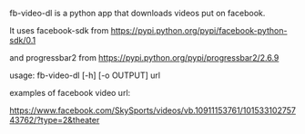 fb-video-dl is a python app that downloads videos put on facebook.

It uses facebook-sdk from https://pypi.python.org/pypi/facebook-python-sdk/0.1

and progressbar2 from https://pypi.python.org/pypi/progressbar2/2.6.9

usage: fb-video-dl [-h] [-o OUTPUT] url

examples of facebook video url:

https://www.facebook.com/SkySports/videos/vb.10911153761/10153310275743762/?type=2&theater
